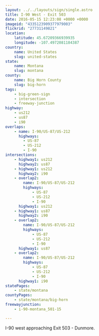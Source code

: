 ```yaml
---
layout: ../../layouts/sign/single.astro
title: I-90 West - Exit 503
date: 2016-05-15 12:23:08 +0000 +0000
imageid: "4335123909377979003"
flickrid: "27731149821"
location:
    latitude: 45.67209366939935
    longitude: -107.4972081184387
country:
    name: United States
    slug: united-states
state:
    name: Montana
    slug: montana
county:
    name: Big Horn County
    slug: big-horn
tags:
    - big-green-sign
    - intersection
    - freeway-junction
highway:
    - us212
    - us87
    - i90
overlaps:
    - name: I-90/US-87/US-212
      highways:
        - US-87
        - US-212
        - I-90
intersections:
    - highway1: us212
      highway2: us87
    - highway1: us212
      highway2: i90
    - overlap2:
        name: I-90/US-87/US-212
        highways:
            - US-87
            - US-212
            - I-90
      highway1: us212
    - highway1: us87
      highway2: i90
    - overlap2:
        name: I-90/US-87/US-212
        highways:
            - US-87
            - US-212
            - I-90
      highway1: us87
    - overlap2:
        name: I-90/US-87/US-212
        highways:
            - US-87
            - US-212
            - I-90
      highway1: i90
statePages:
    - state/montana
countyPages:
    - state/montana/big-horn
freewayjunction:
    - i-90-montana_501-15

---
```

I-90 west approaching Exit 503 - Dunmore.